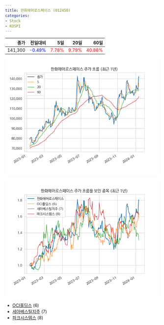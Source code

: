 ```yaml
---
title: 한화에어로스페이스 (012450)
categories:
- Stock
- KOSPI
---
```


|종가|전일대비|5일|20일|60일|
|---:|-------:|--:|---:|---:|
|141,300|<span style="color: blue">-0.49%</span>|<span style="color: red">7.78%</span>|<span style="color: red">9.79%</span>|<span style="color: red">40.88%</span>|


<!-- more -->

![012450](/assets/images/stock/012450.png)

![012450](/assets/images/stock/012450_sim.png)

- [OCI홀딩스](/010060/) (6)
- [세아베스틸지주](/001430/) (7)
- [파크시스템스](/140860/) (8)